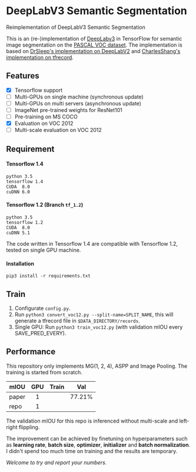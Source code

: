 # DeepLabV3 Semantic Segmentation
Reimplementation of DeepLabV3 Semantic Segmentation

This is an (re-)implementation of [DeepLabv3](https://arxiv.org/abs/1706.05587) in TensorFlow for semantic image segmentation on the [PASCAL VOC dataset](http://host.robots.ox.ac.uk/pascal/VOC/). The implementation is based on [DrSleep's implementation on DeepLabV2](https://github.com/DrSleep/tensorflow-deeplab-resnet) and [CharlesShang's implementation on tfrecord](https://github.com/CharlesShang/FastMaskRCNN).

## Features
- [x] Tensorflow support
- [ ] Multi-GPUs on single machine (synchronous update)
- [ ] Multi-GPUs on multi servers (asynchronous update)
- [ ] ImageNet pre-trained weights for ResNet101
- [ ] Pre-training on MS COCO
- [x] Evaluation on VOC 2012
- [ ] Multi-scale evaluation on VOC 2012

## Requirement
#### Tensorflow 1.4
```
python 3.5
tensorflow 1.4
CUDA  8.0
cuDNN 6.0
```

#### Tensorflow 1.2 (Branch `tf_1.2`)
```
python 3.5
tensorflow 1.2
CUDA  8.0
cuDNN 5.1
```
The code written in Tensorflow 1.4 are compatible with Tensorflow 1.2, tested on single GPU machine.

#### Installation
```
pip3 install -r requirements.txt
```

## Train
1. Configurate `config.py`.
2. Run `python3 convert_voc12.py --split-name=SPLIT_NAME`, this will generate a tfrecord file in `$DATA_DIRECTORY/records`.
3. Single GPU: Run `python3 train_voc12.py` (with validation mIOU every SAVE_PRED_EVERY).


## Performance
This repository only implements MG(1, 2, 4), ASPP and Image Pooling. The training is started from scratch. 

| mIOU      | GPU       | Train    | Val       |
| --------- |:---------:|:--------:|:---------:|
| paper     | 1         |          | 77.21%    | 
| repo      | 1         |          |           |

The validation mIOU for this repo is inferenced without multi-scale and left-right flippling.

The improvement can be achieved by finetuning on hyperparameters such as **learning rate**, **batch size**, **optimizer**, **initializer** and **batch normalization**. I didn't spend too much time on training and the results are temporary. 

*Welcome to try and report your numbers.*
